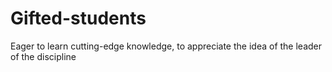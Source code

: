 # Gifted-students
Eager to learn cutting-edge knowledge, to appreciate the idea of the leader of the discipline
